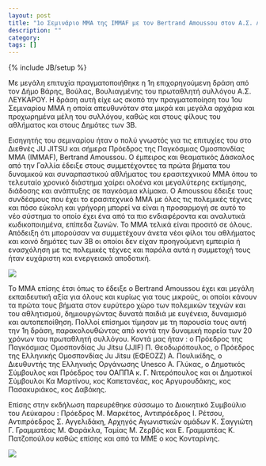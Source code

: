 ```yaml
---
layout: post
title: "1ο Σεμινάριο ΜΜΑ της IMMAF με τον Bertrand Amoussou στον Α.Σ. Λεύκαρο"
description: ""
category: 
tags: []
---
```

{% include JB/setup %}

Με μεγάλη επιτυχία πραγματοποιήθηκε η 1η επιχορηγούμενη δράση από τον Δήμο Βάρης, Βούλας, Βουλιαγμένης του πρωταθλητή συλλόγου Α.Σ. ΛΕΥΚΑΡΟΥ. 
Η δράση αυτή είχε ως σκοπό την πραγματοποίηση του 1ου Σεμιναρίου MMA η οποία απευθυνόταν στα μικρά και μεγάλα αρχάρια και προχωρημένα μέλη του συλλόγου, καθώς και στους φίλους του αθλήματος και στους Δημότες των 3Β. 

Εισηγητής του σεμιναρίου ήταν ο πολύ γνωστός για τις επιτυχίες του στο Διεθνές JU JITSU και σήμερα Πρόεδρος της Παγκόσμιας Ομοσπονδίας MMA (IMMAF), Βertrand Amoussou. O έμπειρος και θεαματικός Δάσκαλος από την Γαλλία έδειξε στους συμμετέχοντες τα πρώτα βήματα του δυναμικού και συναρπαστικού αθλήματος του ερασιτεχνικού MMA όπου το τελευταίο χρονικό διάστημα χαίρει ολοένα και μεγαλύτερης εκτίμησης, διάδοσης και ανάπτυξης σε παγκόσμια κλίμακα. Ο Amoussou έδειξε τους συνδέσμους που έχει το ερασιτεχνικό MMA με όλες τις πολεμικές τέχνες και πόσο εύκολη και γρήγορη μπορεί να είναι η προσαρμογή σε αυτό το νέο σύστημα το οποίο έχει ένα από τα πιο ενδιαφέροντα και αναλυτικά κωδικοποιημένα, επίπεδα ζωνών. Το MMA τελικά είναι προσιτό σε όλους. Απόδειξη ότι μπορούσαν να συμμετέχουν άνετα νέοι φίλοι του αθλήματος και κοινό δημότες των 3Β οι οποίοι δεν είχαν προηγούμενη εμπειρία ή ενασχόληση με τις πολεμικές τέχνες και παρόλα αυτά η συμμετοχή τους ήταν ευχάριστη και ενεργειακά αποδοτική. 

![](https://fbcdn-sphotos-g-a.akamaihd.net/hphotos-ak-frc3/1483554_746308315382760_299208079_o.jpg_)

Το MMA επίσης έτσι όπως το έδειξε ο Bertrand Amoussou έχει και μεγάλη εκπαιδευτική αξία για όλους και κυρίως για τους μικρούς, οι οποίοι κάνουν τα πρώτα τους βήματα στον ευρύτερο χώρο των πολεμικών τεχνών και του αθλητισμού, δημιουργώντας δυνατά παιδιά με ευγένεια, δυναμισμό και αυτοπεποίθηση. 
Πολλοί επίσημοι τίμησαν με τη παρουσία τους αυτή την 1η δράση, παρακολουθώντας από κοντά την δυναμική πορεία των 20 χρόνων του πρωταθλητή συλλόγου. 
Κοντά μας ήταν : ο Πρόεδρος της Παγκόσμιας Ομοσπονδίας Ju Jitsu (JJIF) Π. Θεοδωρόπουλος, ο Πρόεδρος της Ελληνικής Ομοσπονδίας Ju Jitsu (ΕΦΕΟΖΖ) Α. Πουλικίδης, ο Διευθυντής της Ελληνικής Οργάνωσης Unesco A. Γλύκας, ο Δημοτικός Σύμβουλος και Πρόεδρος του ΟΑΠΠΑ κ. Γ. Νιτερόπουλος και οι Δημοτικοί Σύμβουλοι Κα Μαρτίνου, κος Καπετανέας, κος Αργυρουδάκης, κος Πασακυριάκος, κος Δαβάκης. 

Επίσης στην εκδήλωση παρευρέθηκε σύσσωμο το Διοικητικό Συμβούλιο του Λεύκαρου : Πρόεδρος Μ. Μαρκέτος, Αντιπρόεδρος Ι. Ρέτσου, Αντιπρόεδρος Σ. Αγγελιδάκη, Aρχηγός Αγωνιστικών ομάδων Κ. Σαγγιώτη Γ. Γραμματέας Μ. Φαράκλα, Ταμίας Μ. Ζερβός και Ε. Γραμματέας Κ. Πατζοπούλου καθώς επίσης και από τα ΜΜΕ ο κος Κονταρίνης.

![](https://fbcdn-sphotos-b-a.akamaihd.net/hphotos-ak-prn2/1404420_746308148716110_1383024051_o.jpg)